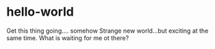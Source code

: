 # hello-world
Get this thing going.... somehow
Strange new world...but exciting at the same time.
What is waiting for me ot there?

